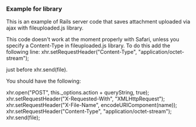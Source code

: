 ### Example for library ###
This is an example of Rails server code that saves attachment
uploaded via ajax with fileuploaded.js library.

This code doesn't work at the moment properly with Safari,
unless you specify a Content-Type in fileuploaded.js library.
To do this add the following line:
        xhr.setRequestHeader("Content-Type", "application/octet-stream");

just before xhr.send(file).

You should have the following:

xhr.open("POST", this._options.action + queryString, true);
xhr.setRequestHeader("X-Requested-With", "XMLHttpRequest");
xhr.setRequestHeader("X-File-Name", encodeURIComponent(name));
xhr.setRequestHeader("Content-Type", "application/octet-stream");
xhr.send(file);